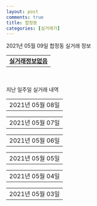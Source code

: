 ```yaml
---
layout: post
comments: true
title: 합정동
categories: [실거래가]
---
```


2021년 05월 09일 합정동 실거래 정보

<table>
  <tr>
    <td colspan="4" style="font-weight: bold;"><a href="https://search.naver.com/search.naver?query=실거래정보없음">실거래정보없음</a></td>
  </tr>
    
</table>
    
<div style="margin-top: 50px; margin-bottom: 13px">지난 일주일 실거래 내역</div>

  <table style="width: 100%; margin-bottom: 1px">
      <tr class="header">
        <td>2021년 05월 08일</td>
      </tr>
      <tr class="child" style="display: none">
        <td>
            
        <table>
          <tr>
            <td colspan="4" style="font-weight: bold;"><a href="https://search.naver.com/search.naver?query=송학">송학</a></td>
          </tr>

          <tr>
            <td>매매</td>
            <td>3층</td>
            <td>98.75㎡</td>
            <td>계약일 2021-05-03</td>
          </tr>
          <tr>
            <td colspan="4">11,500<br>기존최고가 11,500</td>
          </tr>
    
        </table>
        <table style="margin-top: 5px">
          <tr>
            <td colspan="4" style="font-weight: bold;"><a href="https://search.naver.com/search.naver?query=주공">주공</a></td>
          </tr>
    
          <tr>
            <td>매매</td>
            <td>1층</td>
            <td>39.69㎡</td>
            <td>계약일 2021-04-16</td>
          </tr>
          <tr>
            <td colspan="4">18,500<br>기존최고가 19,100</td>
          </tr>
    
          <tr>
            <td>매매</td>
            <td>2층</td>
            <td>39.69㎡</td>
            <td>계약일 2021-04-21</td>
          </tr>
          <tr>
            <td colspan="4">18,400<br>기존최고가 18,400</td>
          </tr>
    
        </table>
        <table style="margin-top: 5px">
          <tr>
            <td colspan="4" style="font-weight: bold;"><a href="https://search.naver.com/search.naver?query=주공4">주공4</a></td>
          </tr>
    
          <tr>
            <td>전세</td>
            <td>1층</td>
            <td>39.61㎡</td>
            <td>계약일 2021-05-07</td>
          </tr>
          <tr>
            <td colspan="4">7,000<br>기존최고가 None</td>
          </tr>
    
        </table>
        <table style="margin-top: 5px">
          <tr>
            <td colspan="4" style="font-weight: bold;"><a href="https://search.naver.com/search.naver?query=평택 뉴비전 엘크루">평택 뉴비전 엘크루</a></td>
          </tr>
    
          <tr>
            <td>전매</td>
            <td>21층</td>
            <td>84.8441㎡</td>
            <td>계약일 2021-05-06</td>
          </tr>
          <tr>
            <td colspan="4">35,288</td>
          </tr>
    
          <tr>
            <td>전매</td>
            <td>8층</td>
            <td>74.834㎡</td>
            <td>계약일 2021-05-06</td>
          </tr>
          <tr>
            <td colspan="4">32,059</td>
          </tr>
    
          <tr>
            <td>전매</td>
            <td>1층</td>
            <td>74.834㎡</td>
            <td>계약일 2021-05-06</td>
          </tr>
          <tr>
            <td colspan="4">30,520</td>
          </tr>
    
        </table>
    
        </td>
      </tr>
  </table>
    
  <table style="width: 100%; margin-bottom: 1px">
      <tr class="header">
        <td>2021년 05월 07일</td>
      </tr>
      <tr class="child" style="display: none">
        <td>
            
        <table>
          <tr>
            <td colspan="4" style="font-weight: bold;"><a href="https://search.naver.com/search.naver?query=대옥한미9">대옥한미9</a></td>
          </tr>

          <tr>
            <td>매매</td>
            <td>4층</td>
            <td>84.66㎡</td>
            <td>계약일 2021-04-23</td>
          </tr>
          <tr>
            <td colspan="4">13,000<br>기존최고가 13,000</td>
          </tr>
    
        </table>
        <table style="margin-top: 5px">
          <tr>
            <td colspan="4" style="font-weight: bold;"><a href="https://search.naver.com/search.naver?query=주공">주공</a></td>
          </tr>
    
          <tr>
            <td>매매</td>
            <td>3층</td>
            <td>47.01㎡</td>
            <td>계약일 2021-04-20</td>
          </tr>
          <tr>
            <td colspan="4">22,000<br>기존최고가 22,000</td>
          </tr>
    
          <tr>
            <td>매매</td>
            <td>1층</td>
            <td>39.69㎡</td>
            <td>계약일 2021-04-25</td>
          </tr>
          <tr>
            <td colspan="4">19,100<br>기존최고가 19,100</td>
          </tr>
    
          <tr>
            <td>매매</td>
            <td>2층</td>
            <td>39.3㎡</td>
            <td>계약일 2021-04-24</td>
          </tr>
          <tr>
            <td colspan="4">18,500<br>기존최고가 18,500</td>
          </tr>
    
        </table>
        <table style="margin-top: 5px">
          <tr>
            <td colspan="4" style="font-weight: bold;"><a href="https://search.naver.com/search.naver?query=주공4">주공4</a></td>
          </tr>
    
          <tr>
            <td>매매</td>
            <td>1층</td>
            <td>40㎡</td>
            <td>계약일 2021-04-17</td>
          </tr>
          <tr>
            <td colspan="4">16,500<br>기존최고가 16,500</td>
          </tr>
    
        </table>
        <table style="margin-top: 5px">
          <tr>
            <td colspan="4" style="font-weight: bold;"><a href="https://search.naver.com/search.naver?query=참이슬">참이슬</a></td>
          </tr>
    
          <tr>
            <td>매매</td>
            <td>5층</td>
            <td>84.9249㎡</td>
            <td>계약일 2021-04-12</td>
          </tr>
          <tr>
            <td colspan="4">20,700<br>기존최고가 20,700</td>
          </tr>
    
        </table>
        <table style="margin-top: 5px">
          <tr>
            <td colspan="4" style="font-weight: bold;"><a href="https://search.naver.com/search.naver?query=평택 뉴비전 엘크루">평택 뉴비전 엘크루</a></td>
          </tr>
    
          <tr>
            <td>전매</td>
            <td>16층</td>
            <td>84.8441㎡</td>
            <td>계약일 2021-04-30</td>
          </tr>
          <tr>
            <td colspan="4">41,970</td>
          </tr>
    
          <tr>
            <td>전매</td>
            <td>25층</td>
            <td>84.9758㎡</td>
            <td>계약일 2021-05-03</td>
          </tr>
          <tr>
            <td colspan="4">37,280</td>
          </tr>
    
          <tr>
            <td>전매</td>
            <td>7층</td>
            <td>84.8441㎡</td>
            <td>계약일 2021-05-04</td>
          </tr>
          <tr>
            <td colspan="4">36,638</td>
          </tr>
    
          <tr>
            <td>전매</td>
            <td>21층</td>
            <td>84.8441㎡</td>
            <td>계약일 2021-05-04</td>
          </tr>
          <tr>
            <td colspan="4">36,520</td>
          </tr>
    
          <tr>
            <td>전매</td>
            <td>15층</td>
            <td>84.8441㎡</td>
            <td>계약일 2021-05-04</td>
          </tr>
          <tr>
            <td colspan="4">35,870</td>
          </tr>
    
          <tr>
            <td>전매</td>
            <td>10층</td>
            <td>84.8441㎡</td>
            <td>계약일 2021-04-27</td>
          </tr>
          <tr>
            <td colspan="4">35,720</td>
          </tr>
    
          <tr>
            <td>전매</td>
            <td>9층</td>
            <td>84.8441㎡</td>
            <td>계약일 2021-05-04</td>
          </tr>
          <tr>
            <td colspan="4">35,270</td>
          </tr>
    
          <tr>
            <td>전매</td>
            <td>2층</td>
            <td>84.9758㎡</td>
            <td>계약일 2021-04-08</td>
          </tr>
          <tr>
            <td colspan="4">34,360</td>
          </tr>
    
          <tr>
            <td>전매</td>
            <td>8층</td>
            <td>64.9691㎡</td>
            <td>계약일 2021-05-01</td>
          </tr>
          <tr>
            <td colspan="4">32,230</td>
          </tr>
    
          <tr>
            <td>전매</td>
            <td>18층</td>
            <td>74.834㎡</td>
            <td>계약일 2021-04-21</td>
          </tr>
          <tr>
            <td colspan="4">31,680</td>
          </tr>
    
          <tr>
            <td>전매</td>
            <td>15층</td>
            <td>74.834㎡</td>
            <td>계약일 2021-05-05</td>
          </tr>
          <tr>
            <td colspan="4">31,580</td>
          </tr>
    
          <tr>
            <td>전매</td>
            <td>7층</td>
            <td>74.834㎡</td>
            <td>계약일 2021-05-04</td>
          </tr>
          <tr>
            <td colspan="4">30,680</td>
          </tr>
    
          <tr>
            <td>전매</td>
            <td>15층</td>
            <td>64.9691㎡</td>
            <td>계약일 2021-05-05</td>
          </tr>
          <tr>
            <td colspan="4">28,472</td>
          </tr>
    
          <tr>
            <td>전매</td>
            <td>11층</td>
            <td>64.9691㎡</td>
            <td>계약일 2021-05-05</td>
          </tr>
          <tr>
            <td colspan="4">27,730</td>
          </tr>
    
          <tr>
            <td>전매</td>
            <td>12층</td>
            <td>64.9691㎡</td>
            <td>계약일 2021-05-04</td>
          </tr>
          <tr>
            <td colspan="4">27,530</td>
          </tr>
    
        </table>
    
        </td>
      </tr>
  </table>
    
  <table style="width: 100%; margin-bottom: 1px">
      <tr class="header">
        <td>2021년 05월 06일</td>
      </tr>
      <tr class="child" style="display: none">
        <td>
            
        <table>
          <tr>
            <td colspan="4" style="font-weight: bold;"><a href="https://search.naver.com/search.naver?query=실거래정보없음">실거래정보없음</a></td>
          </tr>

        </table>
    
        </td>
      </tr>
  </table>
    
  <table style="width: 100%; margin-bottom: 1px">
      <tr class="header">
        <td>2021년 05월 05일</td>
      </tr>
      <tr class="child" style="display: none">
        <td>
            
        <table>
          <tr>
            <td colspan="4" style="font-weight: bold;"><a href="https://search.naver.com/search.naver?query=참이슬">참이슬</a></td>
          </tr>

          <tr>
            <td>매매</td>
            <td>13층</td>
            <td>59.9838㎡</td>
            <td>계약일 2021-04-24</td>
          </tr>
          <tr>
            <td colspan="4">18,000<br>기존최고가 18,000</td>
          </tr>
    
          <tr>
            <td>전세</td>
            <td>12층</td>
            <td>59.9838㎡</td>
            <td>계약일 2021-05-04</td>
          </tr>
          <tr>
            <td colspan="4">15,500</td>
          </tr>
    
        </table>
        <table style="margin-top: 5px">
          <tr>
            <td colspan="4" style="font-weight: bold;"><a href="https://search.naver.com/search.naver?query=평택 뉴비전 엘크루">평택 뉴비전 엘크루</a></td>
          </tr>
    
          <tr>
            <td>전매</td>
            <td>16층</td>
            <td>84.9752㎡</td>
            <td>계약일 2021-05-03</td>
          </tr>
          <tr>
            <td colspan="4">43,198</td>
          </tr>
    
          <tr>
            <td>전매</td>
            <td>16층</td>
            <td>84.9758㎡</td>
            <td>계약일 2021-04-26</td>
          </tr>
          <tr>
            <td colspan="4">42,520</td>
          </tr>
    
          <tr>
            <td>전매</td>
            <td>10층</td>
            <td>84.9752㎡</td>
            <td>계약일 2021-04-30</td>
          </tr>
          <tr>
            <td colspan="4">41,280</td>
          </tr>
    
          <tr>
            <td>전매</td>
            <td>6층</td>
            <td>84.9758㎡</td>
            <td>계약일 2021-04-22</td>
          </tr>
          <tr>
            <td colspan="4">36,705</td>
          </tr>
    
          <tr>
            <td>전매</td>
            <td>10층</td>
            <td>84.8441㎡</td>
            <td>계약일 2021-04-20</td>
          </tr>
          <tr>
            <td colspan="4">36,070</td>
          </tr>
    
          <tr>
            <td>전매</td>
            <td>14층</td>
            <td>84.8441㎡</td>
            <td>계약일 2021-04-26</td>
          </tr>
          <tr>
            <td colspan="4">35,870</td>
          </tr>
    
          <tr>
            <td>전매</td>
            <td>15층</td>
            <td>84.8441㎡</td>
            <td>계약일 2021-04-26</td>
          </tr>
          <tr>
            <td colspan="4">35,820</td>
          </tr>
    
          <tr>
            <td>전매</td>
            <td>16층</td>
            <td>74.834㎡</td>
            <td>계약일 2021-04-20</td>
          </tr>
          <tr>
            <td colspan="4">35,680</td>
          </tr>
    
          <tr>
            <td>전매</td>
            <td>9층</td>
            <td>74.834㎡</td>
            <td>계약일 2021-04-30</td>
          </tr>
          <tr>
            <td colspan="4">35,559</td>
          </tr>
    
          <tr>
            <td>전매</td>
            <td>16층</td>
            <td>84.8441㎡</td>
            <td>계약일 2021-05-01</td>
          </tr>
          <tr>
            <td colspan="4">35,170</td>
          </tr>
    
          <tr>
            <td>전매</td>
            <td>7층</td>
            <td>74.834㎡</td>
            <td>계약일 2021-04-15</td>
          </tr>
          <tr>
            <td colspan="4">34,180</td>
          </tr>
    
          <tr>
            <td>전매</td>
            <td>4층</td>
            <td>74.834㎡</td>
            <td>계약일 2021-05-04</td>
          </tr>
          <tr>
            <td colspan="4">32,380</td>
          </tr>
    
          <tr>
            <td>전매</td>
            <td>18층</td>
            <td>74.834㎡</td>
            <td>계약일 2021-04-17</td>
          </tr>
          <tr>
            <td colspan="4">31,559</td>
          </tr>
    
          <tr>
            <td>전매</td>
            <td>13층</td>
            <td>74.834㎡</td>
            <td>계약일 2021-05-03</td>
          </tr>
          <tr>
            <td colspan="4">31,328</td>
          </tr>
    
        </table>
    
        </td>
      </tr>
  </table>
    
  <table style="width: 100%; margin-bottom: 1px">
      <tr class="header">
        <td>2021년 05월 04일</td>
      </tr>
      <tr class="child" style="display: none">
        <td>
            
        <table>
          <tr>
            <td colspan="4" style="font-weight: bold;"><a href="https://search.naver.com/search.naver?query=목련">목련</a></td>
          </tr>

          <tr>
            <td>매매</td>
            <td>7층</td>
            <td>74.17㎡</td>
            <td>계약일 2021-04-21</td>
          </tr>
          <tr>
            <td colspan="4">13,000<br>기존최고가 13,000</td>
          </tr>
    
        </table>
        <table style="margin-top: 5px">
          <tr>
            <td colspan="4" style="font-weight: bold;"><a href="https://search.naver.com/search.naver?query=주공">주공</a></td>
          </tr>
    
          <tr>
            <td>매매</td>
            <td>1층</td>
            <td>47.01㎡</td>
            <td>계약일 2021-04-13</td>
          </tr>
          <tr>
            <td colspan="4">16,000<br>기존최고가 16,000</td>
          </tr>
    
        </table>
        <table style="margin-top: 5px">
          <tr>
            <td colspan="4" style="font-weight: bold;"><a href="https://search.naver.com/search.naver?query=평택 뉴비전 엘크루">평택 뉴비전 엘크루</a></td>
          </tr>
    
          <tr>
            <td>전매</td>
            <td>5층</td>
            <td>84.9758㎡</td>
            <td>계약일 2021-04-29</td>
          </tr>
          <tr>
            <td colspan="4">40,805</td>
          </tr>
    
          <tr>
            <td>전매</td>
            <td>27층</td>
            <td>84.8441㎡</td>
            <td>계약일 2021-04-06</td>
          </tr>
          <tr>
            <td colspan="4">37,120</td>
          </tr>
    
          <tr>
            <td>전매</td>
            <td>14층</td>
            <td>84.9758㎡</td>
            <td>계약일 2021-04-05</td>
          </tr>
          <tr>
            <td colspan="4">37,120</td>
          </tr>
    
          <tr>
            <td>전매</td>
            <td>7층</td>
            <td>84.9752㎡</td>
            <td>계약일 2021-04-28</td>
          </tr>
          <tr>
            <td colspan="4">36,925</td>
          </tr>
    
          <tr>
            <td>전매</td>
            <td>27층</td>
            <td>84.9752㎡</td>
            <td>계약일 2021-04-27</td>
          </tr>
          <tr>
            <td colspan="4">36,690</td>
          </tr>
    
          <tr>
            <td>전매</td>
            <td>5층</td>
            <td>84.9758㎡</td>
            <td>계약일 2021-04-24</td>
          </tr>
          <tr>
            <td colspan="4">36,620</td>
          </tr>
    
          <tr>
            <td>전매</td>
            <td>13층</td>
            <td>84.9752㎡</td>
            <td>계약일 2021-04-20</td>
          </tr>
          <tr>
            <td colspan="4">36,530</td>
          </tr>
    
          <tr>
            <td>전매</td>
            <td>7층</td>
            <td>84.9758㎡</td>
            <td>계약일 2021-05-01</td>
          </tr>
          <tr>
            <td colspan="4">36,320</td>
          </tr>
    
          <tr>
            <td>전매</td>
            <td>12층</td>
            <td>84.9758㎡</td>
            <td>계약일 2021-04-16</td>
          </tr>
          <tr>
            <td colspan="4">36,120</td>
          </tr>
    
          <tr>
            <td>전매</td>
            <td>14층</td>
            <td>84.8441㎡</td>
            <td>계약일 2021-05-01</td>
          </tr>
          <tr>
            <td colspan="4">35,970</td>
          </tr>
    
          <tr>
            <td>전매</td>
            <td>25층</td>
            <td>74.834㎡</td>
            <td>계약일 2021-04-26</td>
          </tr>
          <tr>
            <td colspan="4">35,750</td>
          </tr>
    
          <tr>
            <td>전매</td>
            <td>6층</td>
            <td>84.8441㎡</td>
            <td>계약일 2021-04-24</td>
          </tr>
          <tr>
            <td colspan="4">35,570</td>
          </tr>
    
          <tr>
            <td>전매</td>
            <td>27층</td>
            <td>74.834㎡</td>
            <td>계약일 2021-05-01</td>
          </tr>
          <tr>
            <td colspan="4">35,550</td>
          </tr>
    
          <tr>
            <td>전매</td>
            <td>12층</td>
            <td>84.8441㎡</td>
            <td>계약일 2021-03-31</td>
          </tr>
          <tr>
            <td colspan="4">35,470</td>
          </tr>
    
          <tr>
            <td>전매</td>
            <td>2층</td>
            <td>84.9758㎡</td>
            <td>계약일 2021-04-03</td>
          </tr>
          <tr>
            <td colspan="4">35,150</td>
          </tr>
    
          <tr>
            <td>전매</td>
            <td>10층</td>
            <td>74.834㎡</td>
            <td>계약일 2021-04-08</td>
          </tr>
          <tr>
            <td colspan="4">33,780</td>
          </tr>
    
          <tr>
            <td>전매</td>
            <td>1층</td>
            <td>84.8441㎡</td>
            <td>계약일 2021-04-18</td>
          </tr>
          <tr>
            <td colspan="4">33,550</td>
          </tr>
    
          <tr>
            <td>전매</td>
            <td>8층</td>
            <td>74.834㎡</td>
            <td>계약일 2021-04-19</td>
          </tr>
          <tr>
            <td colspan="4">32,410</td>
          </tr>
    
          <tr>
            <td>전매</td>
            <td>15층</td>
            <td>74.834㎡</td>
            <td>계약일 2021-04-30</td>
          </tr>
          <tr>
            <td colspan="4">31,880</td>
          </tr>
    
          <tr>
            <td>전매</td>
            <td>27층</td>
            <td>74.834㎡</td>
            <td>계약일 2021-04-29</td>
          </tr>
          <tr>
            <td colspan="4">31,750</td>
          </tr>
    
          <tr>
            <td>전매</td>
            <td>13층</td>
            <td>74.834㎡</td>
            <td>계약일 2021-04-12</td>
          </tr>
          <tr>
            <td colspan="4">31,680</td>
          </tr>
    
          <tr>
            <td>전매</td>
            <td>12층</td>
            <td>74.834㎡</td>
            <td>계약일 2021-04-09</td>
          </tr>
          <tr>
            <td colspan="4">31,480</td>
          </tr>
    
          <tr>
            <td>전매</td>
            <td>12층</td>
            <td>74.834㎡</td>
            <td>계약일 2021-04-24</td>
          </tr>
          <tr>
            <td colspan="4">31,380</td>
          </tr>
    
          <tr>
            <td>전매</td>
            <td>18층</td>
            <td>74.834㎡</td>
            <td>계약일 2021-05-02</td>
          </tr>
          <tr>
            <td colspan="4">31,380</td>
          </tr>
    
          <tr>
            <td>전매</td>
            <td>9층</td>
            <td>74.834㎡</td>
            <td>계약일 2021-04-24</td>
          </tr>
          <tr>
            <td colspan="4">31,180</td>
          </tr>
    
          <tr>
            <td>전매</td>
            <td>3층</td>
            <td>74.834㎡</td>
            <td>계약일 2021-04-09</td>
          </tr>
          <tr>
            <td colspan="4">30,890</td>
          </tr>
    
          <tr>
            <td>전매</td>
            <td>7층</td>
            <td>74.834㎡</td>
            <td>계약일 2021-04-24</td>
          </tr>
          <tr>
            <td colspan="4">30,680</td>
          </tr>
    
          <tr>
            <td>전매</td>
            <td>9층</td>
            <td>64.9691㎡</td>
            <td>계약일 2021-04-30</td>
          </tr>
          <tr>
            <td colspan="4">28,530</td>
          </tr>
    
          <tr>
            <td>전매</td>
            <td>12층</td>
            <td>64.9691㎡</td>
            <td>계약일 2021-04-12</td>
          </tr>
          <tr>
            <td colspan="4">28,230</td>
          </tr>
    
        </table>
    
        </td>
      </tr>
  </table>
    
  <table style="width: 100%; margin-bottom: 1px">
      <tr class="header">
        <td>2021년 05월 03일</td>
      </tr>
      <tr class="child" style="display: none">
        <td>
            
        <table>
          <tr>
            <td colspan="4" style="font-weight: bold;"><a href="https://search.naver.com/search.naver?query=실거래정보없음">실거래정보없음</a></td>
          </tr>

        </table>
    
        </td>
      </tr>
  </table>
    

